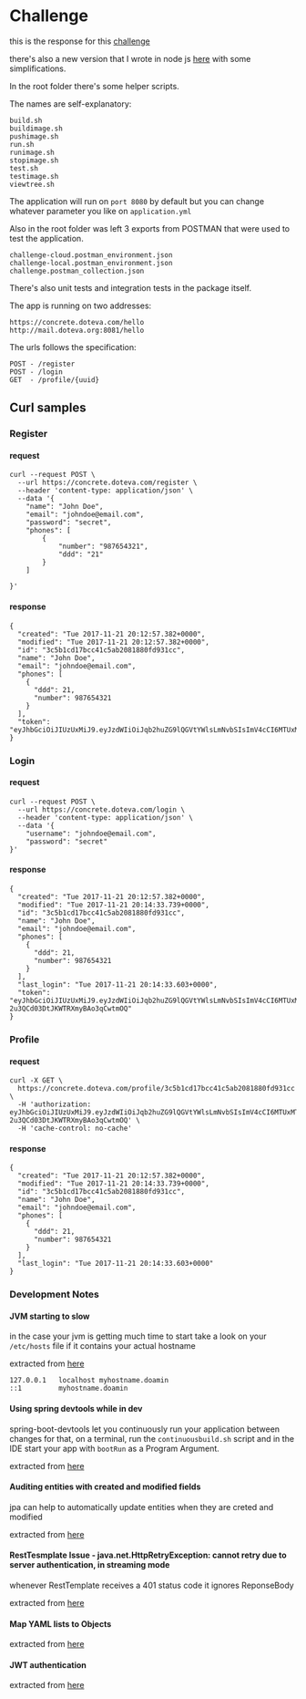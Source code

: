 # Challenge
this is the response for this [challenge](https://github.com/concretesolutions/desafio-java)

there's also a new version that I wrote in node js [here](https://github.com/rubentrancoso/challenge-node) with some simplifications.

In the root folder there's some helper scripts. 

The names are self-explanatory:
	
	build.sh
	buildimage.sh
	pushimage.sh
	run.sh
	runimage.sh
	stopimage.sh
	test.sh
	testimage.sh
	viewtree.sh

The application will run on `port 8080` by default but you can change whatever parameter you like on `application.yml`

Also in the root folder was left 3 exports from POSTMAN that were used to test the application.

    challenge-cloud.postman_environment.json
    challenge-local.postman_environment.json
    challenge.postman_collection.json
  
There's also unit tests and integration tests in the package itself.

The app is running on two addresses:

    https://concrete.doteva.com/hello
    http://mail.doteva.org:8081/hello

The urls follows the specification:

    POST - /register
    POST - /login
    GET  - /profile/{uuid}

## Curl samples
### Register
#### request
```
curl --request POST \
  --url https://concrete.doteva.com/register \
  --header 'content-type: application/json' \
  --data '{
    "name": "John Doe",
    "email": "johndoe@email.com",
    "password": "secret",
    "phones": [
        {
            "number": "987654321",
            "ddd": "21"
        }
    ]
	
}'
```
#### response
```
{
  "created": "Tue 2017-11-21 20:12:57.382+0000",
  "modified": "Tue 2017-11-21 20:12:57.382+0000",
  "id": "3c5b1cd17bcc41c5ab2081880fd931cc",
  "name": "John Doe",
  "email": "johndoe@email.com",
  "phones": [
    {
      "ddd": 21,
      "number": 987654321
    }
  ],
  "token": "eyJhbGciOiJIUzUxMiJ9.eyJzdWIiOiJqb2huZG9lQGVtYWlsLmNvbSIsImV4cCI6MTUxMTI5Njk3N30.G7FIO5jYKbQq9NI5kseSlEdmKCMcoELL39gSCEA5xITF2_qOn4k8vw2cu5CVfAf3jH34QIYYMARl8lll4bpkLQ"
}
```
### Login
#### request
```
curl --request POST \
  --url https://concrete.doteva.com/login \
  --header 'content-type: application/json' \
  --data '{
    "username": "johndoe@email.com",
    "password": "secret"
}'
```
#### response
```
{
  "created": "Tue 2017-11-21 20:12:57.382+0000",
  "modified": "Tue 2017-11-21 20:14:33.739+0000",
  "id": "3c5b1cd17bcc41c5ab2081880fd931cc",
  "name": "John Doe",
  "email": "johndoe@email.com",
  "phones": [
    {
      "ddd": 21,
      "number": 987654321
    }
  ],
  "last_login": "Tue 2017-11-21 20:14:33.603+0000",
  "token": "eyJhbGciOiJIUzUxMiJ9.eyJzdWIiOiJqb2huZG9lQGVtYWlsLmNvbSIsImV4cCI6MTUxMTI5NzA3M30.7Lu1spSpVCpmwoEbCMJiwPliGCD6nRg8m1Se9M6R136jZHYswI_ALn9X-2u3QCd03DtJKWTRXmyBAo3qCwtmOQ"
}
```
### Profile
#### request
```
curl -X GET \
  https://concrete.doteva.com/profile/3c5b1cd17bcc41c5ab2081880fd931cc \
  -H 'authorization: eyJhbGciOiJIUzUxMiJ9.eyJzdWIiOiJqb2huZG9lQGVtYWlsLmNvbSIsImV4cCI6MTUxMTI5NzA3M30.7Lu1spSpVCpmwoEbCMJiwPliGCD6nRg8m1Se9M6R136jZHYswI_ALn9X-2u3QCd03DtJKWTRXmyBAo3qCwtmOQ' \
  -H 'cache-control: no-cache'
```
#### response
```
{
  "created": "Tue 2017-11-21 20:12:57.382+0000",
  "modified": "Tue 2017-11-21 20:14:33.739+0000",
  "id": "3c5b1cd17bcc41c5ab2081880fd931cc",
  "name": "John Doe",
  "email": "johndoe@email.com",
  "phones": [
    {
      "ddd": 21,
      "number": 987654321
    }
  ],
  "last_login": "Tue 2017-11-21 20:14:33.603+0000"
}
```
### Development Notes
#### JVM starting to slow
in the case your jvm is getting much time to start take a look on your `/etc/hosts` file if it contains your actual hostname

extracted from [here](https://dzone.com/articles/fixing-the-slow-startup-time-of-my-java-applicatio)

```
127.0.0.1   localhost myhostname.doamin
::1         myhostname.doamin
```

#### Using spring devtools while in dev
spring-boot-devtools let you continuously run your application between changes
for that, on a terminal, run the `continuousbuild.sh` script and in the IDE start your app with `bootRun` as a Program Argument. 

extracted from [here](https://dzone.com/articles/continuous-auto-restart-with-spring-boot-devtools)

#### Auditing entities with created and modified fields
jpa can help to automatically update entities when they are creted and modified 

extracted from [here](https://programmingmitra.blogspot.com.br/2017/02/automatic-spring-data-jpa-auditing-saving-CreatedBy-createddate-lastmodifiedby-lastmodifieddate-automatically.html)

#### RestTesmplate Issue - java.net.HttpRetryException: cannot retry due to server authentication, in streaming mode
whenever RestTemplate receives a 401 status code it ignores ReponseBody

extracted from [here](https://stackoverflow.com/questions/27341604/exception-when-using-testresttemplate)

#### Map YAML lists to Objects

extracted from [here](https://www.fortisfio.com/yaml-file-mapping-values-to-object-list-with-spring-boot/)

#### JWT authentication


extracted from [here](https://dzone.com/articles/implementing-jwt-authentication-on-spring-boot-api)
